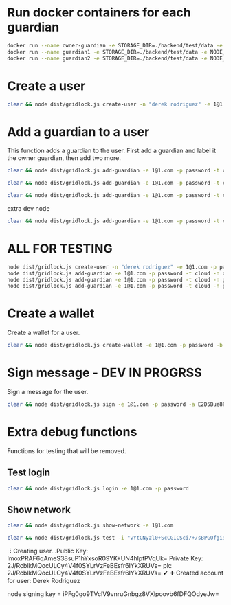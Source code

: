 # Run docker containers for each guardian

```bash
docker run --name owner-guardian -e STORAGE_DIR=./backend/test/data -e NODE_DB=/var/lib/gridlock/node/node.db -e NATS_ADDRESS=nats://stagingnats.gridlock.network:4222 ghcr.io/gridlocknetwork/mvp/partner-node:latest
docker run --name guardian1 -e STORAGE_DIR=./backend/test/data -e NODE_DB=/var/lib/gridlock/node/node.db -e NATS_ADDRESS=nats://stagingnats.gridlock.network:4222 ghcr.io/gridlocknetwork/mvp/partner-node:latest
docker run --name guardian2 -e STORAGE_DIR=./backend/test/data -e NODE_DB=/var/lib/gridlock/node/node.db -e NATS_ADDRESS=nats://stagingnats.gridlock.network:4222 ghcr.io/gridlocknetwork/mvp/partner-node:latest
```

# Create a user

```bash
clear && node dist/gridlock.js create-user -n "derek rodriguez" -e 1@1.com -p password
```

# Add a guardian to a user

This function adds a guardian to the user. First add a guardian and label it the owner guardian, then add two more.

```bash
clear && node dist/gridlock.js add-guardian -e 1@1.com -p password -t cloud -n ownerGuardian -i f08f4833-3ce1-4e0b-9de2-96cd969df434 -k s6VTHsJ5uqnFjrFVqerBjgGPcw5zZ2cVdKwj9XEyLUU -o
```

```bash
clear && node dist/gridlock.js add-guardian -e 1@1.com -p password -t cloud -n guardian1 -i 40ffd6a1-8191-4bc5-a1ba-ec300c8da1c6 -k 7l9XVjtAax40b7gfbBohR5IgU7D2Polnta/YI0FfplE=
```

```bash
clear && node dist/gridlock.js add-guardian -e 1@1.com -p password -t cloud -n guardian2 -i e2bb515f-31e6-4f12-a80d-a4bd8a1215d8 -k Zos8ukwJEL7TFvrtinuV9AQNC2if3rwcb55HJLnpIlQ=
```

extra dev node

```bash
clear && node dist/gridlock.js add-guardian -e 1@1.com -p password -t cloud -n dev -i f6808a86-de71-42bc-8a4e-745ecdcf4d59 -k 7l9XVjtAax40b7gfbBohR5IgU7D2Polnta/YI0FfplE=
```

# ALL FOR TESTING

```bash
node dist/gridlock.js create-user -n "derek rodriguez" -e 1@1.com -p password
node dist/gridlock.js add-guardian -e 1@1.com -p password -t cloud -n ownerGuardian -i f08f4833-3ce1-4e0b-9de2-96cd969df434 -k s6VTHsJ5uqnFjrFVqerBjgGPcw5zZ2cVdKwj9XEyLUU -o
node dist/gridlock.js add-guardian -e 1@1.com -p password -t cloud -n guardian1 -i 40ffd6a1-8191-4bc5-a1ba-ec300c8da1c6 -k 7l9XVjtAax40b7gfbBohR5IgU7D2Polnta/YI0FfplE=
node dist/gridlock.js add-guardian -e 1@1.com -p password -t cloud -n guardian2 -i e2bb515f-31e6-4f12-a80d-a4bd8a1215d8 -k Zos8ukwJEL7TFvrtinuV9AQNC2if3rwcb55HJLnpIlQ=
```

# Create a wallet

Create a wallet for a user.

```bash
clear && node dist/gridlock.js create-wallet -e 1@1.com -p password -b solana
```

# Sign message - DEV IN PROGRSS

Sign a message for the user.

```bash
clear && node dist/gridlock.js sign -e 1@1.com -p password -a E2D5Bue8P3AFMAUN1bm5d3cXKjNnmnMvNptAYQSb5FHS -m hello
```

# Extra debug functions

Functions for testing that will be removed.

## Test login

```bash
clear && node dist/gridlock.js login -e 1@1.com -p password
```

## Show network

```bash
clear && node dist/gridlock.js show-network -e 1@1.com
```

```bash
clear && node dist/gridlock.js test -i "vYtCNyzl0+ScCGICSci/+/sBPGOfgi9wGBId3CkPQKk=" -p password -m "y8PHxBAzYSaaOLK2cvwag51xmtR+4JCR5H8UVYrtqwnxrW1BdnOFXTstYzH5m0A8ptG/NAe7C/bmNAyaySsm0ybjnB10OPTBLSzKm1qgnf+35zCC'" -s "ImoxPRAF6qAmeS38suP1hYxsoR09YK+UN4hlptPVqUk="
```

⠸ Creating user...Public Key: ImoxPRAF6qAmeS38suP1hYxsoR09YK+UN4hlptPVqUk=
Private Key: 2J/RcblkMQocULCy4V4f0SYLrVzFeBEsfr6IYkXRUVs=
pk: 2J/RcblkMQocULCy4V4f0SYLrVzFeBEsfr6IYkXRUVs=
✔ ➕ Created account for user: Derek Rodriguez

node signing key = iPFg0go9TVclV9vnruGnbgz8VXlpoovb6fDFQOdyeJw=
